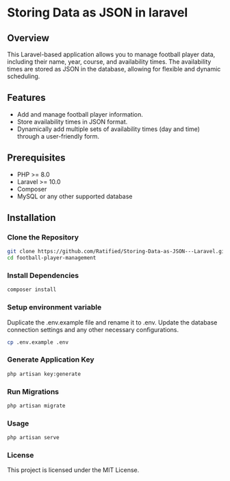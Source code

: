# Storing Data as JSON in laravel

## Overview

This Laravel-based application allows you to manage football player data, including their name, year, course, and availability times. The availability times are stored as JSON in the database, allowing for flexible and dynamic scheduling.

## Features

- Add and manage football player information.
- Store availability times in JSON format.
- Dynamically add multiple sets of availability times (day and time) through a user-friendly form.

## Prerequisites

- PHP >= 8.0
- Laravel >= 10.0
- Composer
- MySQL or any other supported database

## Installation

### Clone the Repository

```bash
git clone https://github.com/Ratified/Storing-Data-as-JSON---Laravel.git
cd football-player-management
```

### Install Dependencies

```bash
composer install
```

### Setup environment variable


Duplicate the .env.example file and rename it to .env. Update the database connection settings and any other necessary configurations.


```bash
cp .env.example .env
```

### Generate Application Key

```bash
php artisan key:generate
```

### Run Migrations

```bash 
php artisan migrate
```

### Usage

```bash 
php artisan serve
```

### License
This project is licensed under the MIT License. 